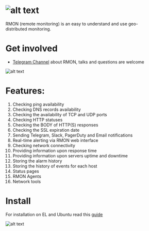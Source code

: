 # ![alt text](https://rmon.io/static/images/logo/orange_640.png "Logo")
RMON (remote monitoring) is an easy to understand and use geo-distributed monitoring.

# Get involved
* [Telegram Channel](https://t.me/roxy_wi_channel) about RMON, talks and questions are welcome

![alt text](https://rmon.io/static//images/rmon_history_dashboard.png "RMON check history")

# Features:
1. Checking ping availability
2. Checking DNS records availability
3. Checking the availability of TCP and UDP ports
4. Checking HTTP statuses
5. Checking the BODY of HTTP(S) responses
6. Checking the SSL expiration date
7. Sending Telegram, Slack, PagerDuty and Email notifications
8. Real-time alerting via RMON web interface
9. Checking network connectivity
10. Providing information upon response time
11. Providing information upon servers uptime and downtime
12. Storing the alarm history
13. Storing the history of events for each host
14. Status pages
15. RMON Agents 
16. Network tools

# Install

For installation on EL and Ubuntu read this [guide](https://rmon.io/installation)

![alt text](https://rmon.io/static//images/rmon_checks.png "RMON checks")
